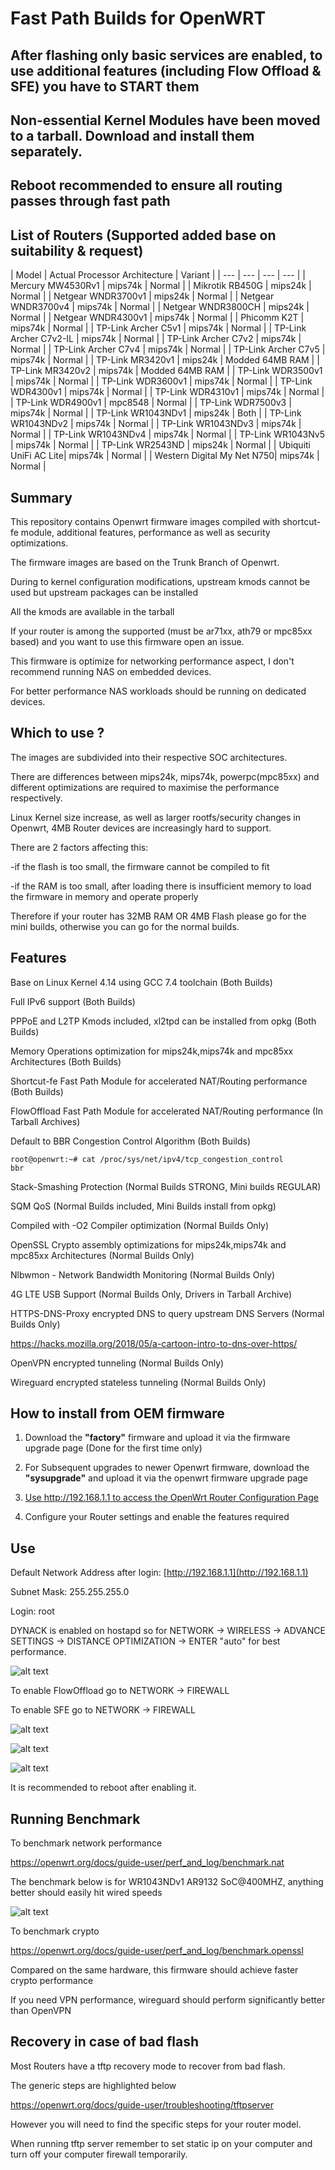 # Fast Path Builds for OpenWRT

After flashing only basic services are enabled, to use additional features (including Flow Offload & SFE) you have to START them 
--------------------------------------------------------------------------------------------------------------------------------

Non-essential Kernel Modules have been moved to a tarball. Download and install them separately.
------------------------------------------------------------------------------------------------

Reboot recommended to ensure all routing passes through fast path
-----------------------------------------------------------------

List of Routers (Supported added base on suitability & request)
---------------------------------------------------------------

| Model | Actual Processor Architecture | Variant |
| --- | --- | --- | --- |
| Mercury MW4530Rv1 | mips74k | Normal |
| Mikrotik RB450G | mips24k | Normal |
| Netgear WNDR3700v1 | mips24k | Normal |
| Netgear WNDR3700v4 | mips74k | Normal |
| Netgear WNDR3800CH | mips24k | Normal |
| Netgear WNDR4300v1 | mips74k | Normal |
| Phicomm K2T | mips74k | Normal |
| TP-Link Archer C5v1 | mips74k | Normal |
| TP-Link Archer C7v2-IL | mips74k | Normal |
| TP-Link Archer C7v2 | mips74k | Normal |
| TP-Link Archer C7v4 | mips74k | Normal |
| TP-Link Archer C7v5 | mips74k | Normal |
| TP-Link MR3420v1 | mips24k | Modded 64MB RAM |
| TP-Link MR3420v2 | mips74k | Modded 64MB RAM |
| TP-Link WDR3500v1 | mips74k | Normal |
| TP-Link WDR3600v1 | mips74k | Normal |
| TP-Link WDR4300v1 | mips74k | Normal |
| TP-Link WDR4310v1 | mips74k | Normal |
| TP-Link WDR4900v1 | mpc8548  | Normal |
| TP-Link WDR7500v3 | mips74k | Normal |
| TP-Link WR1043NDv1 | mips24k | Both |
| TP-Link WR1043NDv2 | mips74k | Normal |
| TP-Link WR1043NDv3 | mips74k | Normal |
| TP-Link WR1043NDv4 | mips74k | Normal |
| TP-Link WR1043Nv5 | mips74k | Normal |
| TP-Link WR2543ND | mips24k | Normal |
| Ubiquiti UniFi AC Lite| mips74k | Normal |
| Western Digital My Net N750| mips74k | Normal |


Summary
-------

This repository contains Openwrt firmware images compiled with shortcut-fe module, additional features, performance as well as security optimizations.

The firmware images are based on the Trunk Branch of Openwrt.

During to kernel configuration modifications, upstream kmods cannot be used but upstream packages can be installed

All the kmods are available in the tarball

If your router is among the supported (must be ar71xx, ath79 or mpc85xx based) and you want to use this firmware open an issue.

This firmware is optimize for networking performance aspect, I don't recommend running NAS on embedded devices.

For better performance NAS workloads should be running on dedicated devices.

Which to use ?
--------------

The images are subdivided into their respective SOC architectures.

There are differences between mips24k, mips74k, powerpc(mpc85xx) and different optimizations are required to maximise the performance respectively.

Linux Kernel size increase, as well as larger rootfs/security changes in Openwrt, 4MB Router devices are increasingly hard to support.

There are 2 factors affecting this:

-if the flash is too small, the firmware cannot be compiled to fit

-if the RAM is too small, after loading there is insufficient memory to load the firmware in memory and operate properly

Therefore if your router has 32MB RAM OR 4MB Flash please go for the mini builds, otherwise you can go for the normal builds.


Features
--------

Base on Linux Kernel 4.14 using GCC 7.4 toolchain (Both Builds)

Full IPv6 support (Both Builds)

PPPoE and L2TP Kmods included, xl2tpd can be installed from opkg (Both Builds)

Memory Operations optimization for mips24k,mips74k and mpc85xx Architectures (Both Builds)

Shortcut-fe Fast Path Module for accelerated NAT/Routing performance (Both Builds)

FlowOffload Fast Path Module for accelerated NAT/Routing performance (In Tarball Archives)

Default to BBR Congestion Control Algorithm (Both Builds)

```
root@openwrt:~# cat /proc/sys/net/ipv4/tcp_congestion_control
bbr
```

Stack-Smashing Protection (Normal Builds STRONG, Mini builds REGULAR)

SQM QoS (Normal Builds included, Mini Builds install from opkg)

Compiled with -O2 Compiler optimization (Normal Builds Only)

OpenSSL Crypto assembly optimizations for mips24k,mips74k and mpc85xx Architectures (Normal Builds Only)

Nlbwmon - Network Bandwidth Monitoring (Normal Builds Only)

4G LTE USB Support (Normal Builds Only, Drivers in Tarball Archive)

HTTPS-DNS-Proxy encrypted DNS to query upstream DNS Servers (Normal Builds Only)

https://hacks.mozilla.org/2018/05/a-cartoon-intro-to-dns-over-https/

OpenVPN encrypted tunneling (Normal Builds Only)

Wireguard encrypted stateless tunneling (Normal Builds Only)

How to install from OEM firmware
--------------------------------

1. Download the **"factory"** firmware and upload it via the firmware upgrade page (Done for the first time only)

2. For Subsequent upgrades to newer Openwrt firmware, download the **"sysupgrade"** and upload it via the openwrt firmware upgrade page

3. [Use http://192.168.1.1 to access the OpenWrt Router Configuration Page](http://192.168.1.1)

4. Configure your Router settings and enable the features required

Use
---

Default Network Address after login: [http://192.168.1.1](http://192.168.1.1)

Subnet Mask: 255.255.255.0

Login: root

DYNACK is enabled on hostapd so for NETWORK -> WIRELESS -> ADVANCE SETTINGS -> DISTANCE OPTIMIZATION -> ENTER "auto" for best performance.

![alt text](https://raw.githubusercontent.com/gwlim/openwrt-sfe-flowoffload/master/dynack.PNG)

To enable FlowOffload go to NETWORK -> FIREWALL

To enable SFE go to NETWORK -> FIREWALL

![alt text](https://raw.githubusercontent.com/gwlim/openwrt-sfe-flowoffload/master/sfe-offload-1.PNG)

![alt text](https://raw.githubusercontent.com/gwlim/openwrt-sfe-flowoffload/master/sfe-offload-2.PNG)

![alt text](https://raw.githubusercontent.com/gwlim/openwrt-sfe-flowoffload/master/sfe-offload-3.PNG)

It is recommended to reboot after enabling it.

Running Benchmark
-----------------

To benchmark network performance

https://openwrt.org/docs/guide-user/perf_and_log/benchmark.nat

The benchmark below is for WR1043NDv1 AR9132 SoC@400MHZ, anything better should easily hit wired speeds

![alt text](https://raw.githubusercontent.com/gwlim/openwrt-sfe-flowoffload/master/bench.PNG)

To benchmark crypto

https://openwrt.org/docs/guide-user/perf_and_log/benchmark.openssl

Compared on the same hardware, this firmware should achieve faster crypto performance

If you need VPN performance, wireguard should perform significantly better than OpenVPN

Recovery in case of bad flash
-----------------------------

Most Routers have a tftp recovery mode to recover from bad flash.

The generic steps are highlighted below

https://openwrt.org/docs/guide-user/troubleshooting/tftpserver

However you will need to find the specific steps for your router model.

When running tftp server remember to set static ip on your computer and turn off your computer firewall temporarily.
